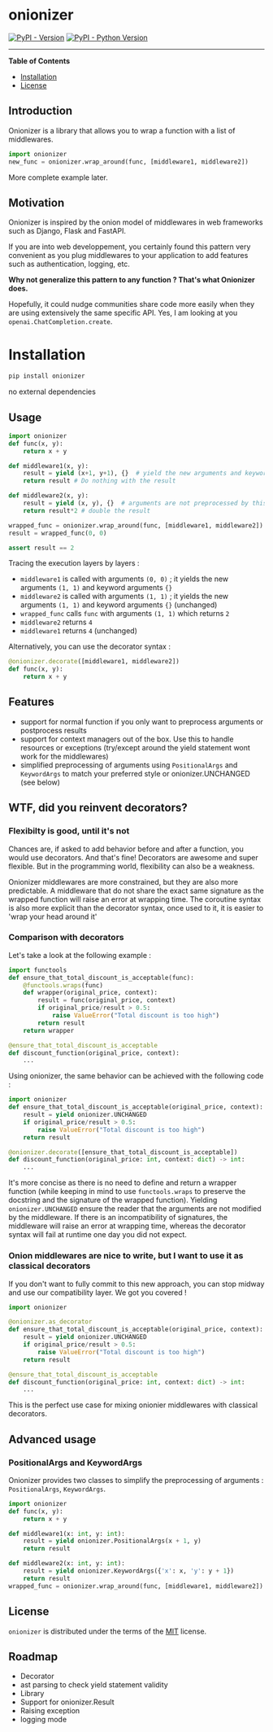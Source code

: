 # onionizer

[![PyPI - Version](https://img.shields.io/pypi/v/onionizer.svg)](https://pypi.org/project/onionizer)
[![PyPI - Python Version](https://img.shields.io/pypi/pyversions/onionizer.svg)](https://pypi.org/project/onionizer)

-----

**Table of Contents**

- [Installation](#installation)
- [License](#license)


## Introduction

Onionizer is a library that allows you to wrap a function with a list of middlewares. 

```python
import onionizer
new_func = onionizer.wrap_around(func, [middleware1, middleware2])
```
More complete example later.

## Motivation


Onionizer is inspired by the onion model of middlewares in web frameworks such as Django, Flask and FastAPI.

If you are into web developpement, you certainly found this pattern very convenient as you plug middlewares to your application to add features such as authentication, logging, etc.

**Why not generalize this pattern to any function ? That's what Onionizer does.**

Hopefully, it could nudge communities share code more easily when they are using extensively the same specific API. Yes, I am looking at you `openai.ChatCompletion.create`.

# Installation

```bash
pip install onionizer
```
no external dependencies

## Usage

```python
import onionizer
def func(x, y):
    return x + y

def middleware1(x, y):
    result = yield (x+1, y+1), {}  # yield the new arguments and keyword arguments ; obtain the result
    return result # Do nothing with the result

def middleware2(x, y):
    result = yield (x, y), {}  # arguments are not preprocessed by this middleware
    return result*2 # double the result

wrapped_func = onionizer.wrap_around(func, [middleware1, middleware2])
result = wrapped_func(0, 0)

assert result == 2
```

Tracing the execution layers by layers :
- `middleware1` is called with arguments `(0, 0)` ; it yields the new arguments `(1, 1)` and keyword arguments `{}` 
- `middleware2` is called with arguments `(1, 1)` ; it yields the new arguments `(1, 1)` and keyword arguments `{}` (unchanged)
- `wrapped_func` calls `func` with arguments `(1, 1)` which returns `2`
- `middleware2` returns `4`
- `middleware1` returns `4` (unchanged)

Alternatively, you can use the decorator syntax :
```python
@onionizer.decorate([middleware1, middleware2])
def func(x, y):
    return x + y
```

## Features

- support for normal function if you only want to preprocess arguments or postprocess results
- support for context managers out of the box. Use this to handle resources or exceptions (try/except around the yield statement wont work for the middlewares)
- simplified preprocessing of arguments using `PositionalArgs` and `KeywordArgs` to match your preferred style or onionizer.UNCHANGED (see below)


## WTF, did you reinvent decorators?

### Flexibilty is good, until it's not

Chances are, if asked to add behavior before and after a function, you would use decorators. 
And that's fine! Decorators are awesome and super flexible. But in the programming world, flexibility can also be a weakness. 

Onionizer middlewares are more constrained, but they are also more predictable. 
A middleware that do not share the exact same signature as the wrapped function will raise an error at wrapping time.
The coroutine syntax is also more explicit than the decorator syntax, once used to it, it is easier to 'wrap your head around it'

### Comparison with decorators

Let's take a look at the following example :

```python
import functools
def ensure_that_total_discount_is_acceptable(func):
    @functools.wraps(func)
    def wrapper(original_price, context):
        result = func(original_price, context)
        if original_price/result > 0.5:
            raise ValueError("Total discount is too high")
        return result
    return wrapper

@ensure_that_total_discount_is_acceptable
def discount_function(original_price, context):
    ...
```
Using onionizer, the same behavior can be achieved with the following code :
```python
import onionizer
def ensure_that_total_discount_is_acceptable(original_price, context):
    result = yield onionizer.UNCHANGED
    if original_price/result > 0.5:
        raise ValueError("Total discount is too high")
    return result

@onionizer.decorate([ensure_that_total_discount_is_acceptable])
def discount_function(original_price: int, context: dict) -> int:
    ...
```
It's more concise as there is no need to define and return a wrapper function (while keeping in mind to use `functools.wraps` to preserve the docstring and the signature of the wrapped function).
Yielding `onionizer.UNCHANGED` ensure the reader that the arguments are not modified by the middleware.
If there is an incompatibility of signatures, the middleware will raise an error at wrapping time, whereas the decorator syntax will fail at runtime one day you did not expect.

### Onion middlewares are nice to write, but I want to use it as classical decorators
If you don't want to fully commit to this new approach, you can stop midway and use our compatibility layer.
We got you covered !
```python
import onionizer

@onionizer.as_decorator
def ensure_that_total_discount_is_acceptable(original_price, context):
    result = yield onionizer.UNCHANGED
    if original_price/result > 0.5:
        raise ValueError("Total discount is too high")
    return result

@ensure_that_total_discount_is_acceptable
def discount_function(original_price: int, context: dict) -> int:
    ...
```
This is the perfect use case for mixing onionier middlewares with classical decorators.


## Advanced usage

### PositionalArgs and KeywordArgs

Onionizer provides two classes to simplify the preprocessing of arguments : `PositionalArgs`, `KeywordArgs`.

```python
import onionizer
def func(x, y):
    return x + y

def middleware1(x: int, y: int):
    result = yield onionizer.PositionalArgs(x + 1, y)
    return result

def middleware2(x: int, y: int):
    result = yield onionizer.KeywordArgs({'x': x, 'y': y + 1})
    return result
wrapped_func = onionizer.wrap_around(func, [middleware1, middleware2])
```

## License

`onionizer` is distributed under the terms of the [MIT](https://spdx.org/licenses/MIT.html) license.


## Roadmap
- Decorator
- ast parsing to check yield statement validity
- Library
- Support for onionizer.Result
- Raising exception
- logging mode
